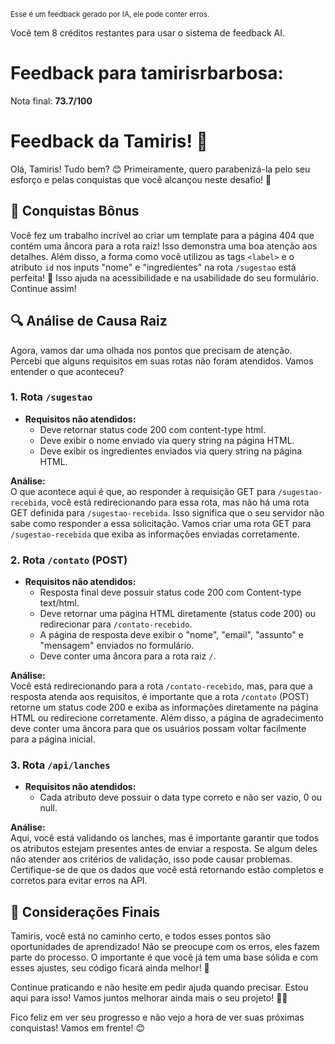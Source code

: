 <sup>Esse é um feedback gerado por IA, ele pode conter erros.</sup>

Você tem 8 créditos restantes para usar o sistema de feedback AI.

# Feedback para tamirisrbarbosa:

Nota final: **73.7/100**

# Feedback da Tamiris! 🚀

Olá, Tamiris! Tudo bem? 😊 Primeiramente, quero parabenizá-la pelo seu esforço e pelas conquistas que você alcançou neste desafio! 🎉

## 🎉 Conquistas Bônus
Você fez um trabalho incrível ao criar um template para a página 404 que contém uma âncora para a rota raiz! Isso demonstra uma boa atenção aos detalhes. Além disso, a forma como você utilizou as tags `<label>` e o atributo `id` nos inputs "nome" e "ingredientes" na rota `/sugestao` está perfeita! 🥳 Isso ajuda na acessibilidade e na usabilidade do seu formulário. Continue assim!

## 🔍 Análise de Causa Raiz

Agora, vamos dar uma olhada nos pontos que precisam de atenção. Percebi que alguns requisitos em suas rotas não foram atendidos. Vamos entender o que aconteceu?

### 1. Rota `/sugestao`
- **Requisitos não atendidos:**  
  - Deve retornar status code 200 com content-type html.
  - Deve exibir o nome enviado via query string na página HTML.
  - Deve exibir os ingredientes enviados via query string na página HTML.

**Análise:**  
O que acontece aqui é que, ao responder à requisição GET para `/sugestao-recebida`, você está redirecionando para essa rota, mas não há uma rota GET definida para `/sugestao-recebida`. Isso significa que o seu servidor não sabe como responder a essa solicitação. Vamos criar uma rota GET para `/sugestao-recebida` que exiba as informações enviadas corretamente.

### 2. Rota `/contato` (POST)
- **Requisitos não atendidos:**
  - Resposta final deve possuir status code 200 com Content-type text/html.
  - Deve retornar uma página HTML diretamente (status code 200) ou redirecionar para `/contato-recebido`.
  - A página de resposta deve exibir o "nome", "email", "assunto" e "mensagem" enviados no formulário.
  - Deve conter uma âncora para a rota raiz `/`.

**Análise:**  
Você está redirecionando para a rota `/contato-recebido`, mas, para que a resposta atenda aos requisitos, é importante que a rota `/contato` (POST) retorne um status code 200 e exiba as informações diretamente na página HTML ou redirecione corretamente. Além disso, a página de agradecimento deve conter uma âncora para que os usuários possam voltar facilmente para a página inicial. 

### 3. Rota `/api/lanches`
- **Requisitos não atendidos:**  
  - Cada atributo deve possuir o data type correto e não ser vazio, 0 ou null.

**Análise:**  
Aqui, você está validando os lanches, mas é importante garantir que todos os atributos estejam presentes antes de enviar a resposta. Se algum deles não atender aos critérios de validação, isso pode causar problemas. Certifique-se de que os dados que você está retornando estão completos e corretos para evitar erros na API.

## 🎯 Considerações Finais
Tamiris, você está no caminho certo, e todos esses pontos são oportunidades de aprendizado! Não se preocupe com os erros, eles fazem parte do processo. O importante é que você já tem uma base sólida e com esses ajustes, seu código ficará ainda melhor! 💪

Continue praticando e não hesite em pedir ajuda quando precisar. Estou aqui para isso! Vamos juntos melhorar ainda mais o seu projeto! 🚀✨

Fico feliz em ver seu progresso e não vejo a hora de ver suas próximas conquistas! Vamos em frente! 😊